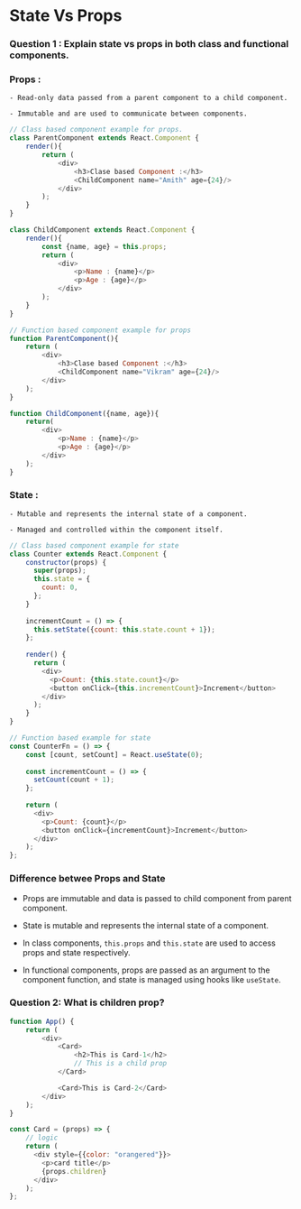 # State Vs Props

###  Question 1 : Explain state vs props in both class and functional components.

### Props :
    - Read-only data passed from a parent component to a child component.

    - Immutable and are used to communicate between components.

```javascript
// Class based component example for props.
class ParentComponent extends React.Component {
    render(){
        return (
            <div>
                <h3>Clase based Component :</h3>
                <ChildComponent name="Amith" age={24}/>
            </div>
        );
    }
}

class ChildComponent extends React.Component {
    render(){
        const {name, age} = this.props;
        return (
            <div>
                <p>Name : {name}</p>
                <p>Age : {age}</p>
            </div>
        );
    }
}
```

```javascript
// Function based component example for props
function ParentComponent(){
    return (
        <div>
            <h3>Clase based Component :</h3>
            <ChildComponent name="Vikram" age={24}/>
        </div>
    );
}

function ChildComponent({name, age}){
    return(
        <div>
            <p>Name : {name}</p>
            <p>Age : {age}</p>
        </div>
    );
}
```

### State : 
    - Mutable and represents the internal state of a component.

    - Managed and controlled within the component itself.

```javascript
// Class based component example for state
class Counter extends React.Component {
    constructor(props) {
      super(props);
      this.state = {
        count: 0,
      };
    }
  
    incrementCount = () => {
      this.setState({count: this.state.count + 1});
    };
  
    render() {
      return (
        <div>
          <p>Count: {this.state.count}</p>
          <button onClick={this.incrementCount}>Increment</button>
        </div>
      );
    }
}
```

```javascript
// Function based example for state
const CounterFn = () => {
    const [count, setCount] = React.useState(0);
  
    const incrementCount = () => {
      setCount(count + 1);
    };
  
    return (
      <div>
        <p>Count: {count}</p>
        <button onClick={incrementCount}>Increment</button>
      </div>
    );
};
```

### Difference betwee Props and State 
- Props are immutable and data is passed to child component from parent component.

- State is mutable and represents the internal state of a component. 

- In class components, `this.props` and `this.state` are used to access props and state respectively. 

- In functional components, props are passed as an argument to the component function, and state is managed using hooks like `useState`.

### Question 2: What is children prop?

```javascript
function App() {
    return (
        <div>
            <Card>
                <h2>This is Card-1</h2> 
                // This is a child prop
            </Card>

            <Card>This is Card-2</Card>
        </div>
    );
}

const Card = (props) => {
    // logic
    return (
      <div style={{color: "orangered"}}>
        <p>card title</p>
        {props.children}
      </div>
    );
};
```